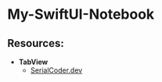 # My-SwiftUI-Notebook

## Resources:
- **TabView**
  - [SerialCoder.dev](https://serialcoder.dev/text-tutorials/swiftui/exploring-tabview-advancements-in-swiftui-part-1/)
